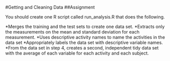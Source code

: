 #Getting and Cleaning Data
##Assignment

You should create one R script called run_analysis.R that does the following.

*Merges the training and the test sets to create one data set.
*Extracts only the measurements on the mean and standard deviation for each measurement.
*Uses descriptive activity names to name the activities in the data set
*Appropriately labels the data set with descriptive variable names.
*From the data set in step 4, creates a second, independent tidy data set with the average of each variable for each activity and each subject.
